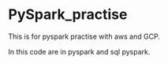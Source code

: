 # PySpark_practise
This is for pyspark practise with aws and GCP.


In this code are in pyspark and sql pyspark.
